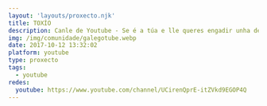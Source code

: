 ```yaml
---
layout: 'layouts/proxecto.njk'
title: TOXÍO
description: Canle de Youtube - Se é a túa e lle queres engadir unha descripción e etiquetas, ponte en contacto con nós.
img: /img/comunidade/galegotube.webp
date: 2017-10-12 13:32:02
platform: youtube
type: proxecto
tags:
  - youtube
redes:
  youtube: https://www.youtube.com/channel/UCirenQprE-itZVkd9EGOP4Q
---
```


